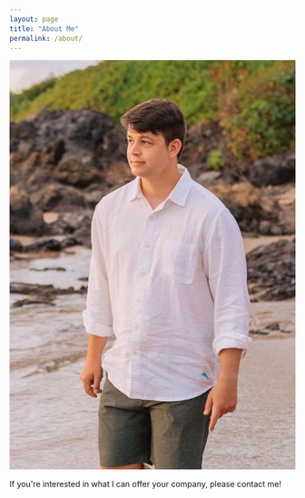 ```yaml
---
layout: page
title: "About Me"
permalink: /about/
---
```


![Picture 1](/assets/Me.jpg)



If you're interested in what I can offer your company, please contact me!
